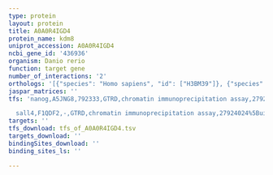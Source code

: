 ```yaml
---
type: protein
layout: protein
title: A0A0R4IGD4
protein_name: kdm8
uniprot_accession: A0A0R4IGD4
ncbi_gene_id: '436936'
organism: Danio rerio
function: target gene
number_of_interactions: '2'
orthologs: '[{"species": "Homo sapiens", "id": ["H3BM39"]}, {"species": "Mus musculus", "id": ["<a href=\"/protein/q9cxt6\">Q9CXT6</a>"]}, {"species": "Rattus norvegicus", "id": ["<a href=\"/protein/g3v7x6\">G3V7X6</a>"]}]'
jaspar_matrices: ''
tfs: 'nanog,A5JNG8,792333,GTRD,chromatin immunoprecipitation assay,27924024%5Buid%5D,No

  sall4,F1QDF2,-,GTRD,chromatin immunoprecipitation assay,27924024%5Buid%5D,No'
targets: ''
tfs_download: tfs_of_A0A0R4IGD4.tsv
targets_download: ''
bindingSites_download: ''
binding_sites_ls: ''

---
```

